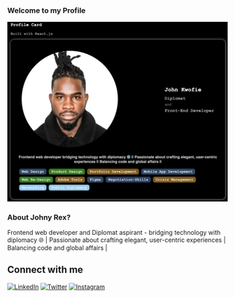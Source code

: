 ### Welcome to my Profile
![My Picture](images/profileme.png)

### About Johny Rex?
Frontend web developer and Diplomat aspirant - bridging technology with diplomacy 🌐 | Passionate about crafting elegant, user-centric experiences | Balancing code and global affairs | 

## Connect with me

[![LinkedIn](https://img.shields.io/badge/-LinkedIn-blue?style=flat-square&logo=linkedin)](https://www.linkedin.com/in/john-kwofie-731960101)
[![Twitter](https://img.shields.io/badge/-Twitter-blue?style=flat-square&logo=twitter&logoColor=white)](https://twitter.com/TheJohnyRex)
[![Instagram](https://img.shields.io/badge/-Instagram-purple?style=flat-square&logo=instagram&logoColor=white)](https://instagram.com/thejohnyrex)

